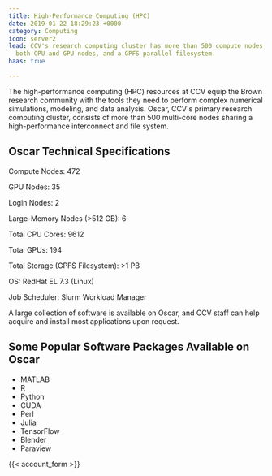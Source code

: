 ```yaml
---
title: High-Performance Computing (HPC)
date: 2019-01-22 18:29:23 +0000
category: Computing
icon: server2
lead: CCV's research computing cluster has more than 500 compute nodes, including
  both CPU and GPU nodes, and a GPFS parallel filesystem.
haas: true

---
```

The high-performance computing (HPC) resources at CCV equip the Brown research community with the tools they need to perform complex numerical simulations, modeling, and data analysis. Oscar, CCV's primary research computing cluster, consists of more than 500 multi-core nodes sharing a high-performance interconnect and file system.

## Oscar Technical Specifications

  Compute Nodes: 472

  GPU Nodes: 35

  Login Nodes: 2

  Large-Memory Nodes (>512 GB): 6

  Total CPU Cores: 9612

  Total GPUs: 194

  Total Storage (GPFS Filesystem): >1 PB

  OS: RedHat EL 7.3 (Linux)

  Job Scheduler: Slurm Workload Manager

A large collection of software is available on Oscar, and CCV staff can help acquire and install most applications upon request.

## Some Popular Software Packages Available on Oscar

* MATLAB
* R
* Python
* CUDA
* Perl
* Julia
* TensorFlow
* Blender
* Paraview

{{< account_form >}}